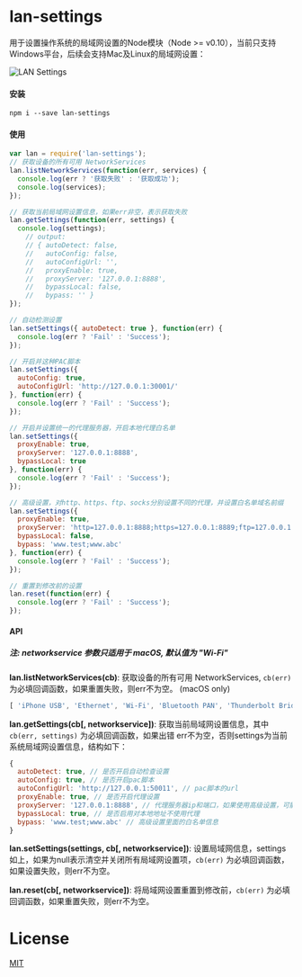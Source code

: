 # lan-settings
用于设置操作系统的局域网设置的Node模块（Node >= v0.10），当前只支持Windows平台，后续会支持Mac及Linux的局域网设置：

![LAN Settings](https://raw.githubusercontent.com/imweb/lan-settings/master/assets/settings.png)


#### 安装

	npm i --save lan-settings

#### 使用
```js
var lan = require('lan-settings');
// 获取设备的所有可用 NetworkServices
lan.listNetworkServices(function(err, services) {
  console.log(err ? '获取失败' : '获取成功');
  console.log(services);
});

// 获取当前局域网设置信息，如果err非空，表示获取失败
lan.getSettings(function(err, settings) {
  console.log(settings);
    // output:
    // { autoDetect: false,
    //   autoConfig: false,
    //   autoConfigUrl: '',
    //   proxyEnable: true,
    //   proxyServer: '127.0.0.1:8888',
    //   bypassLocal: false,
    //   bypass: '' }
});

// 自动检测设置
lan.setSettings({ autoDetect: true }, function(err) {
  console.log(err ? 'Fail' : 'Success');
});

// 开启并这种PAC脚本
lan.setSettings({
  autoConfig: true,
  autoConfigUrl: 'http://127.0.0.1:30001/'
}, function(err) {
  console.log(err ? 'Fail' : 'Success');
});

// 开启并设置统一的代理服务器，开启本地代理白名单
lan.setSettings({
  proxyEnable: true,
  proxyServer: '127.0.0.1:8888',
  bypassLocal: true
}, function(err) {
  console.log(err ? 'Fail' : 'Success');
});

// 高级设置，对http、https、ftp、socks分别设置不同的代理，并设置白名单域名前缀
lan.setSettings({
  proxyEnable: true,
  proxyServer: 'http=127.0.0.1:8888;https=127.0.0.1:8889;ftp=127.0.0.1:8890;socks=127.0.0.1:8891',
  bypassLocal: false,
  bypass: 'www.test;www.abc'
}, function(err) {
  console.log(err ? 'Fail' : 'Success');
});

// 重置到修改前的设置
lan.reset(function(err) {
  console.log(err ? 'Fail' : 'Success');
});
```
	
	

#### API

##### 注: networkservice 参数只适用于 macOS, 默认值为 "Wi-Fi"

**lan.listNetworkServices(cb)**: 获取设备的所有可用 NetworkServices, `cb(err)` 为必填回调函数，如果重置失败，则err不为空。 (macOS only)
```js
[ 'iPhone USB', 'Ethernet', 'Wi-Fi', 'Bluetooth PAN', 'Thunderbolt Bridge' ]
```

**lan.getSettings(cb[, networkservice])**:  获取当前局域网设置信息，其中 `cb(err, settings)` 为必填回调函数，如果出错 err不为空，否则settings为当前系统局域网设置信息，结构如下：
```js
{
  autoDetect: true, // 是否开启自动检查设置
  autoConfig: true, // 是否开启pac脚本 
  autoConfigUrl: 'http://127.0.0.1:50011', // pac脚本的url
  proxyEnable: true, // 是否开启代理设置
  proxyServer: '127.0.0.1:8888', // 代理服务器ip和端口，如果使用高级设置，可能返回 `htt=127.0.0.1:8888;https=127.0.0.2:8889`等
  bypassLocal: true, // 是否启用对本地地址不使用代理
  bypass: 'www.test;www.abc' // 高级设置里面的白名单信息
}
```


**lan.setSettings(settings, cb[, networkservice])**: 设置局域网信息，settings如上，如果为null表示清空并关闭所有局域网设置项，`cb(err)` 为必填回调函数，如果设置失败，则err不为空。

**lan.reset(cb[, networkservice])**: 将局域网设置重置到修改前，`cb(err)` 为必填回调函数，如果重置失败，则err不为空。

# License
[MIT](https://github.com/imweb/lan-settings/blob/master/LICENSE)
